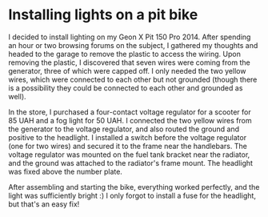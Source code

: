 # Installing lights on a pit bike

I decided to install lighting on my Geon X Pit 150 Pro 2014. After spending an hour or two browsing forums on the subject, I gathered my thoughts and headed to the garage to remove the plastic to access the wiring. Upon removing the plastic, I discovered that seven wires were coming from the generator, three of which were capped off. I only needed the two yellow wires, which were connected to each other but not grounded (though there is a possibility they could be connected to each other and grounded as well).

In the store, I purchased a four-contact voltage regulator for a scooter for 85 UAH and a fog light for 50 UAH. I connected the two yellow wires from the generator to the voltage regulator, and also routed the ground and positive to the headlight. I installed a switch before the voltage regulator (one for two wires) and secured it to the frame near the handlebars. The voltage regulator was mounted on the fuel tank bracket near the radiator, and the ground was attached to the radiator's frame mount. The headlight was fixed above the number plate. 

After assembling and starting the bike, everything worked perfectly, and the light was sufficiently bright :) I only forgot to install a fuse for the headlight, but that's an easy fix!